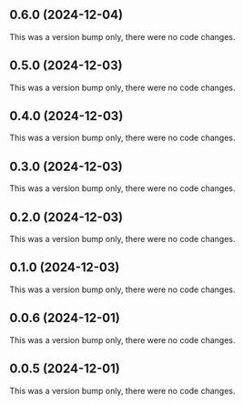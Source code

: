 ## 0.6.0 (2024-12-04)

This was a version bump only, there were no code changes.

## 0.5.0 (2024-12-03)

This was a version bump only, there were no code changes.

## 0.4.0 (2024-12-03)

This was a version bump only, there were no code changes.

## 0.3.0 (2024-12-03)

This was a version bump only, there were no code changes.

## 0.2.0 (2024-12-03)

This was a version bump only, there were no code changes.

## 0.1.0 (2024-12-03)

This was a version bump only, there were no code changes.

## 0.0.6 (2024-12-01)

This was a version bump only, there were no code changes.

## 0.0.5 (2024-12-01)

This was a version bump only, there were no code changes.